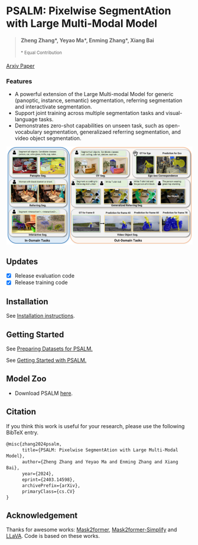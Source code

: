 # PSALM: Pixelwise SegmentAtion with Large Multi-Modal Model
> #### Zheng Zhang\*, Yeyao Ma\*, Enming Zhang\*, Xiang Bai
>
> <sup>* Equal Contribution

[Arxiv Paper](https://arxiv.org/abs/2403.14598)

### Features

* A powerful extension of the Large Multi-modal Model for generic (panoptic, instance, semantic) segmentation, referring segmentation and interactivate segmentation.
* Support joint training across multiple segmentation tasks and visual-language tasks.
* Demonstrates zero-shot capabilities on unseen task, such as open-vocabulary segmentation, generalizaed referring segmentation, and video object segmentation.

![teaser](images/teaser.png)

## Updates
- [x] Release evaluation code
- [x] Release training code
## Installation

See [Installation instructions](docs/INSTALL.md).

## Getting Started

See [Preparing Datasets for PSALM.](docs/DATASET.md)

See [Getting Started with PSALM.](docs/GETTING_STARTED.md)

## Model Zoo
- Download PSALM [here](https://huggingface.co/EnmingZhang/PSALM).

## Citation
If you think this work is useful for your research, please use the following BibTeX entry.
```
@misc{zhang2024psalm,
      title={PSALM: Pixelwise SegmentAtion with Large Multi-Modal Model}, 
      author={Zheng Zhang and Yeyao Ma and Enming Zhang and Xiang Bai},
      year={2024},
      eprint={2403.14598},
      archivePrefix={arXiv},
      primaryClass={cs.CV}
}
```
## Acknowledgement
Thanks for awesome works: [Mask2former](https://github.com/facebookresearch/Mask2Former/tree/main), [Mask2former-Simplify](https://github.com/zzubqh/Mask2Former-Simplify)
and [LLaVA](https://github.com/haotian-liu/LLaVA). Code is based on these works.
